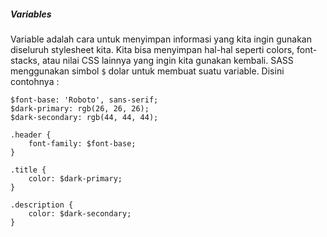 ##### Variables
Variable adalah cara untuk menyimpan informasi yang kita ingin gunakan diseluruh stylesheet kita. Kita bisa menyimpan hal-hal seperti colors, font-stacks, atau nilai CSS lainnya yang ingin kita gunakan kembali. SASS menggunakan simbol ```$``` dolar untuk membuat suatu variable. Disini contohnya :
```
$font-base: 'Roboto', sans-serif;
$dark-primary: rgb(26, 26, 26);
$dark-secondary: rgb(44, 44, 44);

.header {
    font-family: $font-base;
}

.title {
    color: $dark-primary;
}

.description {
    color: $dark-secondary;
}
```